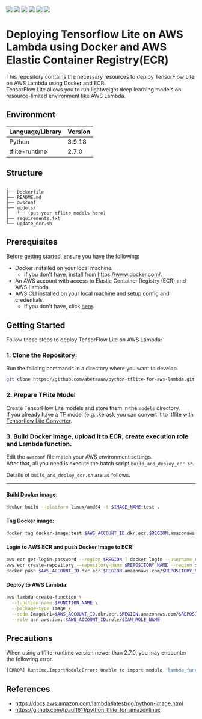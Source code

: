 <div id="top">

<img src="https://img.shields.io/badge/Python-3776AB.svg?logo=python&logoColor=white">
<img src="https://img.shields.io/badge/-AWS%20Lambda-232F3E.svg?logo=awslambda&style=flat">
<img src="https://img.shields.io/badge/-AWS%20ECR-232F3E.svg?logo=amazonecs&style=flat">
<img src="https://img.shields.io/badge/-Docker-2496ED.svg?logo=docker&logoColor=white">
<img src="https://img.shields.io/badge/-TensorFlow%20Lite-FF6F00?logo=tensorflow&logoColor=white">
<img src="https://img.shields.io/badge/-WSL2-E95420?logo=ubuntu&logoColor=white">

</br>
</div>

# Deploying Tensorflow Lite on AWS Lambda using Docker and AWS Elastic Container Registry(ECR)
This repository contains the necessary resources to deploy TensorFlow Lite on AWS Lambda using Docker and ECR.  
TensorFlow Lite allows you to run lightweight deep learning models on resource-limited environment like AWS Lambda.  


## Environment
| Language/Library   | Version |
| ------------------ | ------- | 
| Python             | 3.9.18  |
| tflite-runtime     | 2.7.0   |

## Structure
```
.  
├── Dockerfile  
├── README.md  
├── awsconf  
├── models/  
│   └── (put your tflite models here)  
├── requirements.txt  
└── update_ecr.sh  
```

## Prerequisites
Before getting started, ensure you have the following:
- Docker installed on your local machine.
    - if you don't have, install from https://www.docker.com/.
- An AWS account with access to Elastic Container Registry (ECR) and AWS Lambda.
- AWS CLI installed on your local machine and setup config and credentials.
    - if you don't have, click [here](https://docs.aws.amazon.com/latest/cli/latest/userguide/getting-started-install.html).


## Getting Started

Follow these steps to deploy TensorFlow Lite on AWS Lambda:

### 1. Clone the Repository:
Run the folloing commands in a directory where you want to develop.
```bash
git clone https://github.com/abetaaaa/python-tflite-for-aws-lambda.git
```

### 2. Prepare TFlite Model
Create TensorFlow Lite models and store them in the `models` directory.  
If you already have a TF model (e.g. .keras), you can convert it to .tflite with [Tensorflow Lite Converter](https://www.tensorflow.org/lite/models/convert).


### 3. Build Docker Image, upload it to ECR, create execution role and Lambda function.
Edit the `awsconf` file match your AWS environment settings.  
After that, all you need is execute the batch script `build_and_deploy_ecr.sh`.  

Details of `build_and_deploy_ecr.sh` are as follows.

---

#### Build Docker image:
```sh
docker build --platform linux/amd64 -t $IMAGE_NAME:test .
``` 

#### Tag Docker image:
```sh
docker tag docker-image:test $AWS_ACCOUNT_ID.dkr.ecr.$REGION.amazonaws.com/$REPOSITORY_NAME:latest
```

#### Login to AWS ECR and push Docker Image to ECR:
```sh
aws ecr get-login-password --region $REGION | docker login --username AWS --password-stdin $AWS_ACCOUNT_ID.dkr.ecr.$REGION.amazonaws.com
aws ecr create-repository --repository-name $REPOSITORY_NAME --region $REGION --image-scanning-configuration scanOnPush=true --image-tag-mutability MUTABLE
docker push $AWS_ACCOUNT_ID.dkr.ecr.$REGION.amazonaws.com/$REPOSITORY_NAME:latest
```

#### Deploy to AWS Lambda:
```sh
aws lambda create-function \
  --function-name $FUNCTION_NAME \
  --package-type Image \
  --code ImageUri=$AWS_ACCOUNT_ID.dkr.ecr.$REGION.amazonaws.com/$REPOSITORY_NAME:latest \
  --role arn:aws:iam::$AWS_ACCOUNT_ID:role/$IAM_ROLE_NAME
```


## Precautions
When using a tflite-runtime version newer than 2.7.0, you may encounter the following error.  
```bash
[ERROR] Runtime.ImportModuleError: Unable to import module 'lambda_function': /lib64/libm.so.6: version 'GLIBC_2.27' not found (required by /opt/python/lib/python3.9/site-packages/tflite_runtime/_pywrap_tensorflow_interpreter_wrapper.so)
```

## References
- https://docs.aws.amazon.com/lambda/latest/dg/python-image.html
- https://github.com/tpaul1611/python_tflite_for_amazonlinux 
